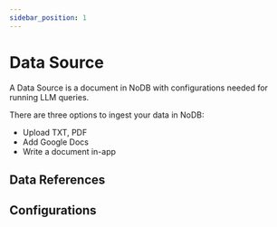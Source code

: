 ```yaml
---
sidebar_position: 1
---
```


# Data Source

A Data Source is a document in NoDB with configurations needed for running LLM queries.

There are three options to ingest your data in NoDB:

- Upload TXT, PDF
- Add Google Docs
- Write a document in-app

## Data References

## Configurations
